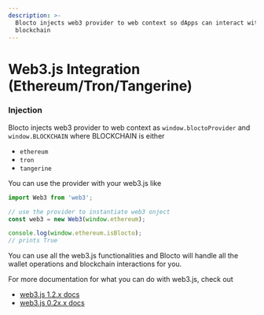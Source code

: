 ```yaml
---
description: >-
  Blocto injects web3 provider to web context so dApps can interact with
  blockchain
---
```


# Web3.js Integration \(Ethereum/Tron/Tangerine\)

### Injection

Blocto injects web3 provider to web context as `window.bloctoProvider` and `window.BLOCKCHAIN` where BLOCKCHAIN is either 

* `ethereum`
* `tron`
* `tangerine`

You can use the provider with your web3.js like

```javascript
import Web3 from 'web3';

// use the provider to instantiate web3 onject
const web3 = new Web3(window.ethereum);

console.log(window.ethereum.isBlocto);
// prints True
```

You can use all the web3.js functionalities and Blocto will handle all the wallet operations and blockchain interactions for you.

For more documentation for what you can do with web3.js, check out 

* [web3.js 1.2.x docs](https://web3js.readthedocs.io/en/v1.2.11/index.html)
* [web3.js 0.2x.x docs](https://github.com/ethereum/web3.js/blob/0.20.7/DOCUMENTATION.md)

